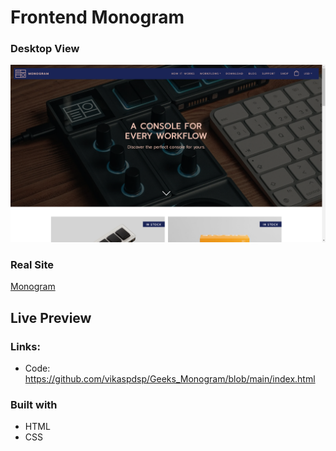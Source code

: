 # Frontend Monogram

### Desktop View

![](images/desktop-view.png)

### Real Site
[Monogram](https://monogramcc.com/shop/)

## Live Preview



### Links:


* Code: https://github.com/vikaspdsp/Geeks_Monogram/blob/main/index.html

### Built with
* HTML
* CSS
